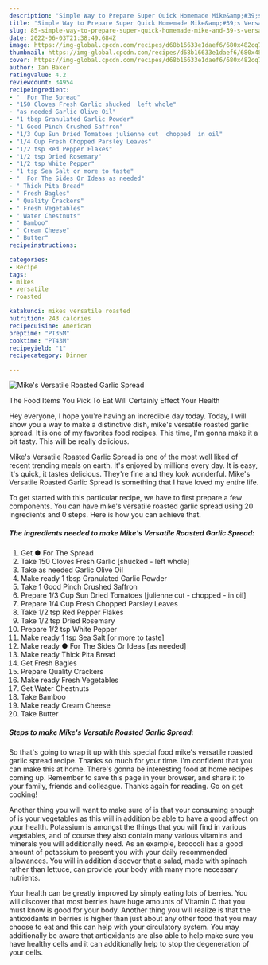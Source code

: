 ```yaml
---
description: "Simple Way to Prepare Super Quick Homemade Mike&amp;#39;s Versatile Roasted Garlic Spread"
title: "Simple Way to Prepare Super Quick Homemade Mike&amp;#39;s Versatile Roasted Garlic Spread"
slug: 85-simple-way-to-prepare-super-quick-homemade-mike-and-39-s-versatile-roasted-garlic-spread
date: 2022-06-03T21:38:49.684Z
image: https://img-global.cpcdn.com/recipes/d68b16633e1daef6/680x482cq70/mikes-versatile-roasted-garlic-spread-recipe-main-photo.jpg
thumbnail: https://img-global.cpcdn.com/recipes/d68b16633e1daef6/680x482cq70/mikes-versatile-roasted-garlic-spread-recipe-main-photo.jpg
cover: https://img-global.cpcdn.com/recipes/d68b16633e1daef6/680x482cq70/mikes-versatile-roasted-garlic-spread-recipe-main-photo.jpg
author: Ian Baker
ratingvalue: 4.2
reviewcount: 34954
recipeingredient:
- "  For The Spread"
- "150 Cloves Fresh Garlic shucked  left whole"
- "as needed Garlic Olive Oil"
- "1 tbsp Granulated Garlic Powder"
- "1 Good Pinch Crushed Saffron"
- "1/3 Cup Sun Dried Tomatoes julienne cut  chopped  in oil"
- "1/4 Cup Fresh Chopped Parsley Leaves"
- "1/2 tsp Red Pepper Flakes"
- "1/2 tsp Dried Rosemary"
- "1/2 tsp White Pepper"
- "1 tsp Sea Salt or more to taste"
- "  For The Sides Or Ideas as needed"
- " Thick Pita Bread"
- " Fresh Bagles"
- " Quality Crackers"
- " Fresh Vegetables"
- " Water Chestnuts"
- " Bamboo"
- " Cream Cheese"
- " Butter"
recipeinstructions:

categories:
- Recipe
tags:
- mikes
- versatile
- roasted

katakunci: mikes versatile roasted 
nutrition: 243 calories
recipecuisine: American
preptime: "PT35M"
cooktime: "PT43M"
recipeyield: "1"
recipecategory: Dinner

---
```



![Mike&#39;s Versatile Roasted Garlic Spread](https://img-global.cpcdn.com/recipes/d68b16633e1daef6/680x482cq70/mikes-versatile-roasted-garlic-spread-recipe-main-photo.jpg)

The Food Items You Pick To Eat Will Certainly Effect Your Health

Hey everyone, I hope you're having an incredible day today. Today, I will show you a way to make a distinctive dish, mike&#39;s versatile roasted garlic spread. It is one of my favorites food recipes. This time, I'm gonna make it a bit tasty. This will be really delicious.

Mike&#39;s Versatile Roasted Garlic Spread is one of the most well liked of recent trending meals on earth. It's enjoyed by millions every day. It is easy, it's quick, it tastes delicious. They're fine and they look wonderful. Mike&#39;s Versatile Roasted Garlic Spread is something that I have loved my entire life.




To get started with this particular recipe, we have to first prepare a few components. You can have mike&#39;s versatile roasted garlic spread using 20 ingredients and 0 steps. Here is how you can achieve that.

<!--inarticleads1-->

##### The ingredients needed to make Mike&#39;s Versatile Roasted Garlic Spread:

1. Get  ● For The Spread
1. Take 150 Cloves Fresh Garlic [shucked - left whole]
1. Take as needed Garlic Olive Oil
1. Make ready 1 tbsp Granulated Garlic Powder
1. Take 1 Good Pinch Crushed Saffron
1. Prepare 1/3 Cup Sun Dried Tomatoes [julienne cut - chopped - in oil]
1. Prepare 1/4 Cup Fresh Chopped Parsley Leaves
1. Take 1/2 tsp Red Pepper Flakes
1. Take 1/2 tsp Dried Rosemary
1. Prepare 1/2 tsp White Pepper
1. Make ready 1 tsp Sea Salt [or more to taste]
1. Make ready  ● For The Sides Or Ideas [as needed]
1. Make ready  Thick Pita Bread
1. Get  Fresh Bagles
1. Prepare  Quality Crackers
1. Make ready  Fresh Vegetables
1. Get  Water Chestnuts
1. Take  Bamboo
1. Make ready  Cream Cheese
1. Take  Butter




<!--inarticleads2-->

##### Steps to make Mike&#39;s Versatile Roasted Garlic Spread:





So that's going to wrap it up with this special food mike&#39;s versatile roasted garlic spread recipe. Thanks so much for your time. I'm confident that you can make this at home. There's gonna be interesting food at home recipes coming up. Remember to save this page in your browser, and share it to your family, friends and colleague. Thanks again for reading. Go on get cooking!

Another thing you will want to make sure of is that your consuming enough of is your vegetables as this will in addition be able to have a good affect on your health. Potassium is amongst the things that you will find in various vegetables, and of course they also contain many various vitamins and minerals you will additionally need. As an example, broccoli has a good amount of potassium to present you with your daily recommended allowances. You will in addition discover that a salad, made with spinach rather than lettuce, can provide your body with many more necessary nutrients.

Your health can be greatly improved by simply eating lots of berries. You will discover that most berries have huge amounts of Vitamin C that you must know is good for your body. Another thing you will realize is that the antioxidants in berries is higher than just about any other food that you may choose to eat and this can help with your circulatory system. You may additionally be aware that antioxidants are also able to help make sure you have healthy cells and it can additionally help to stop the degeneration of your cells.
